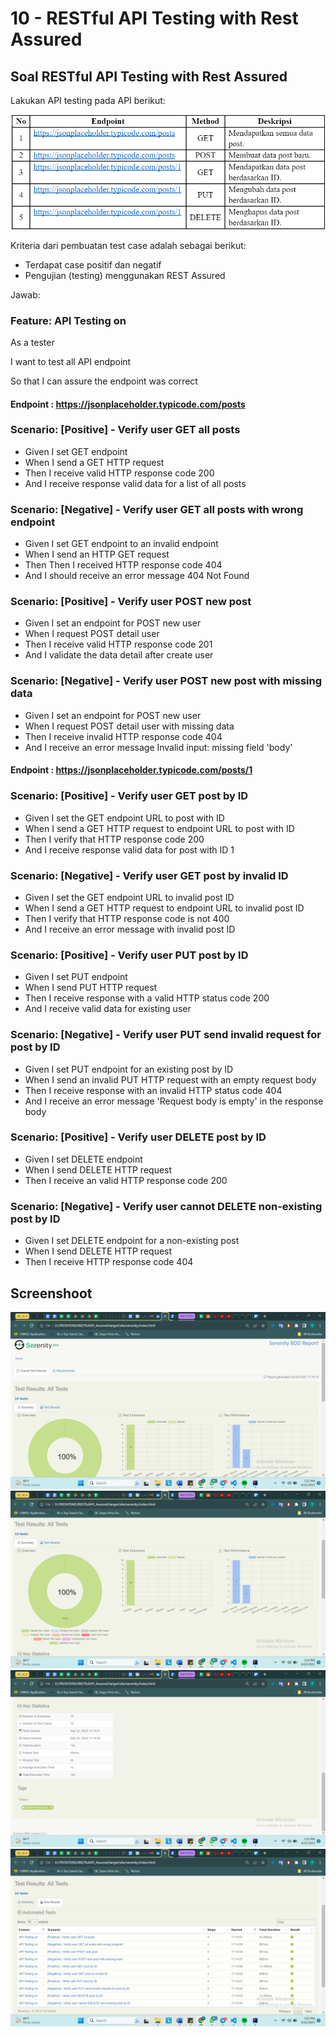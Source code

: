 # 10 - RESTful API Testing with Rest Assured

## Soal RESTful API Testing with Rest Assured
Lakukan API testing pada API berikut:

<img src = "https://github.com/TasyaFitriaAnggraini/QE_Tasya-Fitria-Anggraini/blob/main/18_RESTful%20API%20Testing%20with%20Rest%20Assured/Screenshot/Screenshot%202023-09-23%20073338.png">

Kriteria dari pembuatan test case adalah sebagai berikut: 
- Terdapat case positif dan negatif
- Pengujian (testing) menggunakan REST Assured

Jawab:

### Feature: API Testing on

As a tester

I want to test all API endpoint

So that I can assure the endpoint was correct


#### Endpoint : https://jsonplaceholder.typicode.com/posts

### Scenario: [Positive] - Verify user GET all posts
- Given I set GET endpoint
- When I send a GET HTTP request
- Then I receive valid HTTP response code 200
- And I receive response valid data for a list of all posts

### Scenario: [Negative] - Verify user GET all posts with wrong endpoint
- Given I set GET endpoint to an invalid endpoint
- When I send an HTTP GET request
- Then Then I received HTTP response code 404
- And I should receive an error message 404 Not Found

### Scenario: [Positive] - Verify user POST new post
- Given I set an endpoint for POST new user
- When I request POST detail user
- Then I receive valid HTTP response code 201
- And I validate the data detail after create user

### Scenario: [Negative] - Verify user POST new post with missing data
- Given I set an endpoint for POST new user
- When I request POST detail user with missing data
- Then I receive invalid HTTP response code 404
- And I receive an error message Invalid input: missing field 'body'

#### Endpoint : https://jsonplaceholder.typicode.com/posts/1

### Scenario: [Positive] - Verify user GET post by ID
- Given I set the GET endpoint URL to post with ID
- When I send a GET HTTP request to endpoint URL to post with ID
- Then I verify that HTTP response code 200
- And I receive response valid data for post with ID 1

### Scenario: [Negative] - Verify user GET post by invalid ID
- Given I set the GET endpoint URL to invalid post ID
- When I send a GET HTTP request to endpoint URL to invalid post ID
- Then I verify that HTTP response code is not 400
- And I receive an error message with invalid post ID

### Scenario: [Positive] - Verify user PUT post by ID
- Given I set PUT endpoint
- When I send PUT HTTP request
- Then I receive response with a valid HTTP status code 200
- And I receive valid data for existing user

### Scenario: [Negative] - Verify user PUT send invalid request for post by ID
- Given I set PUT endpoint for an existing post by ID
- When I send an invalid PUT HTTP request with an empty request body
- Then I receive response with an invalid HTTP status code 404
- And I receive an error message 'Request body is empty' in the response body

### Scenario: [Positive] - Verify user DELETE post by ID
- Given I set DELETE endpoint
- When I send DELETE HTTP request
- Then I receive an valid HTTP response code 200

### Scenario: [Negative] - Verify user cannot DELETE non-existing post by ID
- Given I set DELETE endpoint for a non-existing post
- When I send DELETE HTTP request
- Then I receive HTTP response code 404

## Screenshoot

<img src="https://github.com/TasyaFitriaAnggraini/QE_Tasya-Fitria-Anggraini/blob/main/18_RESTful%20API%20Testing%20with%20Rest%20Assured/Screenshot/Latihan/Screenshot%202023-09-22%20172253.png">

<img src="https://github.com/TasyaFitriaAnggraini/QE_Tasya-Fitria-Anggraini/blob/main/18_RESTful%20API%20Testing%20with%20Rest%20Assured/Screenshot/Latihan/Screenshot%202023-09-22%20172306.png">

<img src="https://github.com/TasyaFitriaAnggraini/QE_Tasya-Fitria-Anggraini/blob/main/18_RESTful%20API%20Testing%20with%20Rest%20Assured/Screenshot/Latihan/Screenshot%202023-09-22%20172319.png">

<img src="https://github.com/TasyaFitriaAnggraini/QE_Tasya-Fitria-Anggraini/blob/main/18_RESTful%20API%20Testing%20with%20Rest%20Assured/Screenshot/Latihan/Screenshot%202023-09-22%20172526.png">
